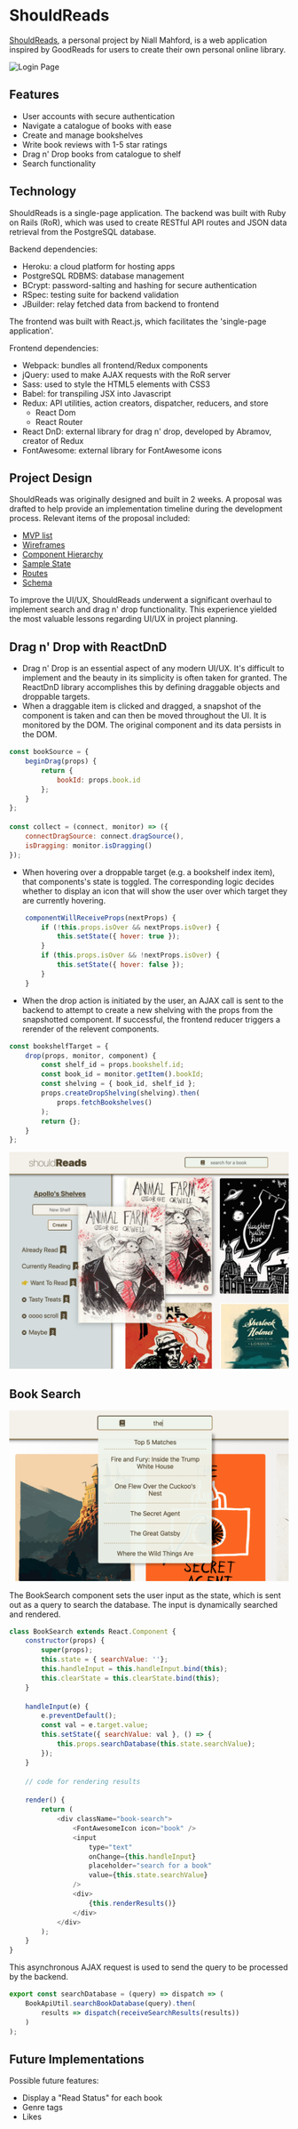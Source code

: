 # ShouldReads

[ShouldReads](https://stark-coast-59940.herokuapp.com), a personal project by Niall Mahford, is a web application inspired by GoodReads for users to create their own personal online library.

![Login Page](https://github.com/niall-m/ShouldReads/blob/master/app/assets/images/login_page.png)

## Features
- User accounts with secure authentication
- Navigate a catalogue of books with ease
- Create and manage bookshelves
- Write book reviews with 1-5 star ratings
- Drag n' Drop books from catalogue to shelf
- Search functionality

## Technology

ShouldReads is a single-page application. The backend was built with Ruby on Rails (RoR), which was used to create RESTful API routes and JSON data retrieval from the PostgreSQL database.

Backend dependencies:
- Heroku: a cloud platform for hosting apps
- PostgreSQL RDBMS: database management
- BCrypt: password-salting and hashing for secure authentication
- RSpec: testing suite for backend validation
- JBuilder: relay fetched data from backend to frontend

The frontend was built with React.js, which facilitates the 'single-page application'.

Frontend dependencies:
- Webpack: bundles all frontend/Redux components
- jQuery: used to make AJAX requests with the RoR server
- Sass: used to style the HTML5 elements with CSS3
- Babel: for transpiling JSX into Javascript
- Redux: API utilities, action creators, dispatcher, reducers, and store
    - React Dom
    - React Router
- React DnD: external library for drag n' drop, developed by Abramov, creator of Redux
- FontAwesome: external library for FontAwesome icons

## Project Design

ShouldReads was originally designed and built in 2 weeks. A proposal was drafted to help provide an implementation timeline during the development process. Relevant items of the proposal included:

+ [MVP list](https://github.com/niall-m/ShouldReads/wiki/mvp-list)
+ [Wireframes](https://github.com/niall-m/ShouldReads/wiki/wireframes)
+ [Component Hierarchy](https://github.com/niall-m/ShouldReads/wiki/component-hierarchy)
+ [Sample State](https://github.com/niall-m/ShouldReads/wiki/sample-state)
+ [Routes](https://github.com/niall-m/ShouldReads/wiki/routes)
+ [Schema](https://github.com/niall-m/ShouldReads/wiki/schema)

To improve the UI/UX, ShouldReads underwent a significant overhaul to implement search and drag n' drop functionality. This experience yielded the most valuable lessons regarding UI/UX in project planning.

## Drag n' Drop with ReactDnD

- Drag n' Drop is an essential aspect of any modern UI/UX. It's difficult to implement and the beauty in its simplicity is often taken for granted. 
The ReactDnD library accomplishes this by defining draggable objects and droppable targets.
- When a draggable item is clicked and dragged, a snapshot of the component is taken and can then be moved throughout the UI. It is monitored by the DOM. The original component and its data persists in the DOM.

```js
const bookSource = {
    beginDrag(props) {
        return {
            bookId: props.book.id
        };
    }
};

const collect = (connect, monitor) => ({
    connectDragSource: connect.dragSource(),
    isDragging: monitor.isDragging()
});
```

- When hovering over a droppable target (e.g. a bookshelf index item), that components's state is toggled. The corresponding logic decides whether to display an icon that will show the user over which target they are currently hovering.

```js
    componentWillReceiveProps(nextProps) {
        if (!this.props.isOver && nextProps.isOver) {
            this.setState({ hover: true });
        }
        if (this.props.isOver && !nextProps.isOver) {
            this.setState({ hover: false });
        }
    }
```

- When the drop action is initiated by the user, an AJAX call is sent to the backend to attempt to create a new shelving with the props from the snapshotted component. If successful, the frontend reducer triggers a rerender of the relevent components.

```js
const bookshelfTarget = {
    drop(props, monitor, component) {
        const shelf_id = props.bookshelf.id;
        const book_id = monitor.getItem().bookId;
        const shelving = { book_id, shelf_id };
        props.createDropShelving(shelving).then(
            props.fetchBookshelves()
        );
        return {};
    }
};
```

![Search Bar](https://github.com/niall-m/ShouldReads/blob/master/app/assets/images/dnd.png)

## Book Search

![Search Bar](https://github.com/niall-m/ShouldReads/blob/master/app/assets/images/search.png)

The BookSearch component sets the user input as the state, which is sent out as a query to search the database. The input is dynamically searched and rendered.

```js
class BookSearch extends React.Component {
    constructor(props) {
        super(props);
        this.state = { searchValue: ''};
        this.handleInput = this.handleInput.bind(this);
        this.clearState = this.clearState.bind(this);
    }

    handleInput(e) {
        e.preventDefault();
        const val = e.target.value;
        this.setState({ searchValue: val }, () => {
            this.props.searchDatabase(this.state.searchValue);
        });
    }

    // code for rendering results

    render() {
        return (
            <div className="book-search">
                <FontAwesomeIcon icon="book" />
                <input 
                    type="text" 
                    onChange={this.handleInput}
                    placeholder="search for a book"
                    value={this.state.searchValue} 
                />
                <div>
                    {this.renderResults()}
                </div>
            </div>
        );
    }
}
```

This asynchronous AJAX request is used to send the query to be processed by the backend.

```js
export const searchDatabase = (query) => dispatch => (
    BookApiUtil.searchBookDatabase(query).then(
        results => dispatch(receiveSearchResults(results))
    )
);
```

## Future Implementations

Possible future features:
- Display a "Read Status" for each book
- Genre tags
- Likes
